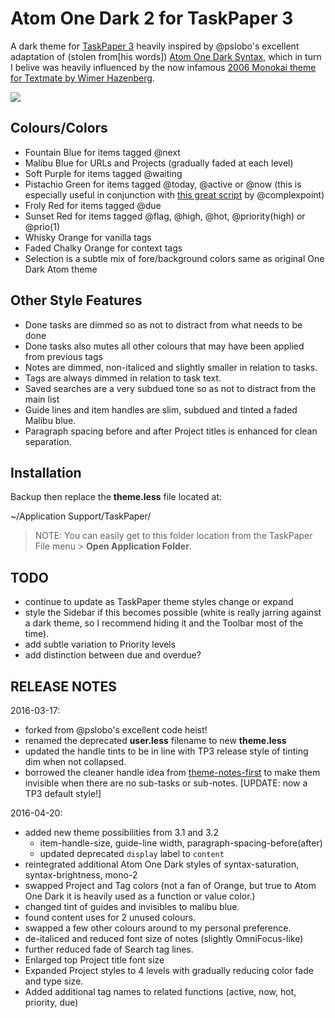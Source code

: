 # Atom One Dark 2 for TaskPaper 3

A dark theme for [TaskPaper 3](http://taskpaper.com) heavily inspired by @pslobo's excellent adaptation of (stolen from[his words]) [Atom One Dark Syntax](https://github.com/atom/one-dark-syntax), which in turn I belive was heavily influenced by the now infamous [2006 Monokai theme for Textmate by Wimer Hazenberg](http://www.monokai.nl/blog/2006/07/15/textmate-color-theme/).

![](https://raw.githubusercontent.com/jasonshanks/TaskPaper-Atom-One-Dark/master/Preview.png)

## Colours/Colors

- Fountain Blue for items tagged @next
- Malibu Blue for URLs and Projects (gradually faded at each level)
- Soft Purple for items tagged @waiting
- Pistachio Green for items tagged @today, @active or @now (this is especially useful in conjunction with [this great script](http://support.hogbaysoftware.com/t/script-displaying-the-active-task-in-the-os-x-menu-bar/1290) by @complexpoint)
- Froly Red for items tagged @due
- Sunset Red for items tagged @flag, @high, @hot, @priority(high) or @prio(1)
- Whisky Orange for vanilla tags
- Faded Chalky Orange for context tags
- Selection is a subtle mix of fore/background colors same as original One Dark Atom theme

## Other Style Features

- Done tasks are dimmed so as not to distract from what needs to be done
- Done tasks also mutes all other colours that may have been applied from previous tags
- Notes are dimmed, non-italiced and slightly smaller in relation to tasks.
- Tags are always dimmed in relation to task text.
- Saved searches are a very subdued tone so as not to distract from the main list
- Guide lines and item handles are slim, subdued and tinted a faded Malibu blue.
- Paragraph spacing before and after Project titles is enhanced for clean separation.

## Installation

Backup then replace the **theme.less** file located at:

  ~/Application Support/TaskPaper/

> NOTE: You can easily get to this folder location from the TaskPaper File menu > **Open Application Folder**.

## TODO

- continue to update as TaskPaper theme styles change or expand
- style the Sidebar if this becomes possible (white is really jarring against a dark theme, so I recommend hiding it and the Toolbar most of the time).
- add subtle variation to Priority levels
- add distinction between due and overdue?

## RELEASE NOTES

2016-03-17:

- forked from @pslobo's excellent code heist!
- renamed the deprecated **user.less** filename to new **theme.less**
- updated the handle tints to be in line with TP3 release style of tinting dim when not collapsed.
- borrowed the cleaner handle idea from [theme-notes-first](https://github.com/pascallaliberte/theme-notes-first) to make them invisible when there are no sub-tasks or sub-notes. [UPDATE: now a TP3 default style!]

2016-04-20:

- added new theme possibilities from 3.1 and 3.2
  - item-handle-size, guide-line width, paragraph-spacing-before(after)
  - updated deprecated ```display``` label to ```content```
- reintegrated additional Atom One Dark styles of syntax-saturation, syntax-brightness, mono-2
- swapped Project and Tag colors (not a fan of Orange, but true to Atom One Dark it is heavily used as a function or value color.)
- changed tint of guides and invisibles to malibu blue.
- found content uses for 2 unused colours.
- swapped a few other colours around to my personal preference.
- de-italiced and reduced font size of notes (slightly OmniFocus-like)
- further reduced fade of Search tag lines.
- Enlarged top Project title font size
- Expanded Project styles to 4 levels with gradually reducing color fade and type size.
- Added additional tag names to related functions (active, now, hot, priority, due)
